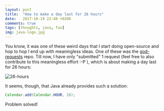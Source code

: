 ```yaml
---
layout: post
title:  "How to make a day last for 26 hours"
date:   2017-10-19 22:40 +0200
comments: true
tags: [thoughts, java, fun]
img: java-logo.jpg
---
```

You know, it was one of these weird days that I start doing open-source and hop to hop I end up with meaningless ideas. One of these was the [god-requests](https://github.com/toubou91/god-requests) repo.
Till now, I have only "submitted" 1 request (feel free to also contribute to this meaningless effort :-P ), which is about making a day last for 26 hours:

![26-hours]({{site.baseurl}}/assets/img/day-with-26-hours.png)

It seems, though, that Java already provides such a solution:

```java
Calendar.add(Calendar.HOUR, 26);
```

Problem solved!
